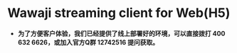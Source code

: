 # Wawaji streaming client for Web(H5)

- **为了方便客户体验，我们已经提供了线上部署好的环境，可以直接拨打 400 632 6626，或加入官方Q群 12742516 提问获取。**
